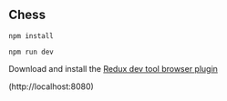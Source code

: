 ## Chess

```npm install```

```npm run dev```

Download and install the [Redux dev tool browser plugin](https://chrome.google.com/webstore/detail/redux-devtools/lmhkpmbekcpmknklioeibfkpmmfibljd?hl=en)

(http://localhost:8080)

